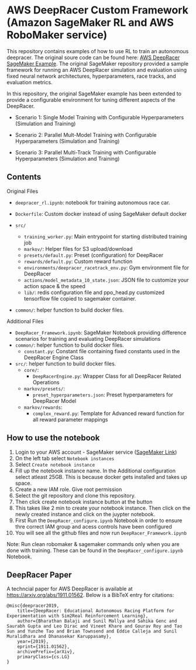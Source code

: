 # AWS DeepRacer Custom Framework (Amazon SageMaker RL and AWS RoboMaker service)

This repository contains examples of how to use RL to train an autonomous deepracer. The original soure code can be found here: [AWS DeepRacer SageMaker Example](https://github.com/awslabs/amazon-sagemaker-examples/tree/master/reinforcement_learning/rl_deepracer_robomaker_coach_gazebo). The original SageMaker repository provided a sample framework for running an AWS DeepRacer simulation and evaluation using fixed neural network architectures, hyperparameters, race tracks, and evaluation metrics.

In this repository, the original SageMaker example has been extended to provide a configurable environment for tuning different aspects of the DeepRacer. 

- Scenario 1: Single Model Training with Configurable Hyperparameters (Simulation and Training)
  
- Scenario 2: Parallel Mult-Model Training with Configurable Hyperparameters (Simulation and Training)

- Scenario 3: Parallel Multi-Track Training with Configurable Hyperparameters (Simulation and Training)



## Contents

Original Files 

* `deepracer_rl.ipynb`: notebook for training autonomous race car.

* `Dockerfile`: Custom docker instead of using SageMaker default docker

* `src/`
  * `training_worker.py`: Main entrypoint for starting distributed training job
  * `markov/`: Helper files for S3 upload/download
   * `presets/default.py`: Preset (configuration) for DeepRacer
   * `rewards/default.py`: Custom reward function
   * `environments/deepracer_racetrack_env.py`: Gym environment file for DeepRacer
   * `actions/model_metadata_10_state.json`: JSON file to customize your action space & the speed
  * `lib/`: redis configuration file and ppo_head.py customized tensorflow file copied to sagemaker container.

* `common/`: helper function to build docker files.

Additional Files 

* `DeepRacer_Framework.ipynb`: SageMaker Notebook providing difference scenarios for training and evaluating DeepRacer simulations
* `common/`: helper function to build docker files.
    * `constant.py`: Constant file containing fixed constants used in the DeepRacer Engine Class
* `src/`: helper function to build docker files.
    * `core/`:
        * `DeepRacerEngine.py`: Wrapper Class for all DeepRacer Related Operations
    * `markov/presets/`: 
        * `preset_hyperparameters.json`: Preset hyperparameters for DeepRacer Model
    * `markov/rewards`: 
        * `complex_reward.py`: Template for Advanced reward function for all reward parameter mappings
    

## How to use the notebook

1. Login to your AWS account - SageMaker service ([SageMaker Link](https://us-west-2.console.aws.amazon.com/sagemaker/home?region=us-west-2#/dashboard))
2. On the left tab select `Notebook instances`
3. Select `Create notebook instance`
4. Fill up the notebook instance name. In the Additional configuration select atleast 25GB. This is because docker gets installed and takes up space.
5. Create a new IAM role. Give root permission
6. Select the git repository and clone this repository.
7. Then click create notebook instance button at the button
8. This takes like 2 min to create your notebook instance. Then click on the newly created instance and click on the juypter notebook.
9. First Run the `DeepRacer_configure.ipynb` Notebook in order to ensure thre correct IAM group and acess controls have been configured 
10. You will see all the github files and now run `DeepRacer_Framework.ipynb`


Note: Run clean robomaker & sagemaker commands only when you are done with training. These can be found in the `DeepRacer_configure.ipynb` Notebook.


## DeepRacer Paper

A techncial paper for AWS DeepRacer is available at https://arxiv.org/abs/1911.01562. Below is a BibTeX entry for citations:
```
@misc{deepracer2019,  
	title={DeepRacer: Educational Autonomous Racing Platform for Experimentation with Sim2Real Reinforcement Learning},
	author={Bharathan Balaji and Sunil Mallya and Sahika Genc and Saurabh Gupta and Leo Dirac and Vineet Khare and Gourav Roy and Tao Sun and Yunzhe Tao and Brian Townsend and Eddie Calleja and Sunil Muralidhara and Dhanasekar Karuppasamy},
	year={2019},  
	eprint={1911.01562},  
	archivePrefix={arXiv},  
	primaryClass={cs.LG}  
}
```

